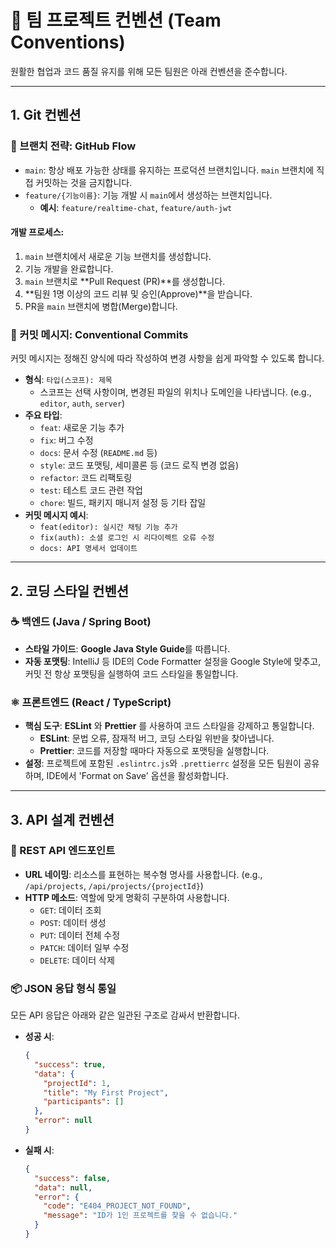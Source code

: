 # 📜 팀 프로젝트 컨벤션 (Team Conventions)

원활한 협업과 코드 품질 유지를 위해 모든 팀원은 아래 컨벤션을 준수합니다.

---

## 1. Git 컨벤션

### 🌳 브랜치 전략: GitHub Flow

* `main`: 항상 배포 가능한 상태를 유지하는 프로덕션 브랜치입니다. `main` 브랜치에 직접 커밋하는 것을 금지합니다.
* `feature/{기능이름}`: 기능 개발 시 `main`에서 생성하는 브랜치입니다.
    * **예시**: `feature/realtime-chat`, `feature/auth-jwt`

#### 개발 프로세스:

1.  `main` 브랜치에서 새로운 기능 브랜치를 생성합니다.
2.  기능 개발을 완료합니다.
3.  `main` 브랜치로 **Pull Request (PR)**를 생성합니다.
4.  **팀원 1명 이상의 코드 리뷰 및 승인(Approve)**을 받습니다.
5.  PR을 `main` 브랜치에 병합(Merge)합니다.

### 💬 커밋 메시지: Conventional Commits

커밋 메시지는 정해진 양식에 따라 작성하여 변경 사항을 쉽게 파악할 수 있도록 합니다.

* **형식**: `타입(스코프): 제목`
    * 스코프는 선택 사항이며, 변경된 파일의 위치나 도메인을 나타냅니다. (e.g., `editor`, `auth`, `server`)
* **주요 타입**:
    * `feat`: 새로운 기능 추가
    * `fix`: 버그 수정
    * `docs`: 문서 수정 (`README.md` 등)
    * `style`: 코드 포맷팅, 세미콜론 등 (코드 로직 변경 없음)
    * `refactor`: 코드 리팩토링
    * `test`: 테스트 코드 관련 작업
    * `chore`: 빌드, 패키지 매니저 설정 등 기타 잡일
* **커밋 메시지 예시**:
    * `feat(editor): 실시간 채팅 기능 추가`
    * `fix(auth): 소셜 로그인 시 리다이렉트 오류 수정`
    * `docs: API 명세서 업데이트`

---

## 2. 코딩 스타일 컨벤션

### ☕ 백엔드 (Java / Spring Boot)

* **스타일 가이드**: **Google Java Style Guide**를 따릅니다.
* **자동 포맷팅**: IntelliJ 등 IDE의 Code Formatter 설정을 Google Style에 맞추고, 커밋 전 항상 포맷팅을 실행하여 코드 스타일을 통일합니다.

### ⚛️ 프론트엔드 (React / TypeScript)

* **핵심 도구**: **ESLint** 와 **Prettier** 를 사용하여 코드 스타일을 강제하고 통일합니다.
    * **ESLint**: 문법 오류, 잠재적 버그, 코딩 스타일 위반을 찾아냅니다.
    * **Prettier**: 코드를 저장할 때마다 자동으로 포맷팅을 실행합니다.
* **설정**: 프로젝트에 포함된 `.eslintrc.js`와 `.prettierrc` 설정을 모든 팀원이 공유하며, IDE에서 'Format on Save' 옵션을 활성화합니다.

---

## 3. API 설계 컨벤션

### 📡 REST API 엔드포인트

* **URL 네이밍**: 리소스를 표현하는 복수형 명사를 사용합니다. (e.g., `/api/projects`, `/api/projects/{projectId}`)
* **HTTP 메소드**: 역할에 맞게 명확히 구분하여 사용합니다.
    * `GET`: 데이터 조회
    * `POST`: 데이터 생성
    * `PUT`: 데이터 전체 수정
    * `PATCH`: 데이터 일부 수정
    * `DELETE`: 데이터 삭제

### 📦 JSON 응답 형식 통일

모든 API 응답은 아래와 같은 일관된 구조로 감싸서 반환합니다.

* **성공 시**:

    ```json
    {
      "success": true,
      "data": {
        "projectId": 1,
        "title": "My First Project",
        "participants": []
      },
      "error": null
    }
    ```

* **실패 시**:

    ```json
    {
      "success": false,
      "data": null,
      "error": {
        "code": "E404_PROJECT_NOT_FOUND",
        "message": "ID가 1인 프로젝트를 찾을 수 없습니다."
      }
    }
    ```
